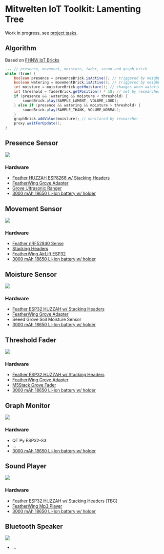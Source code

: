 # Mitwelten IoT Toolkit: Lamenting Tree

Work in progress, see [project tasks](https://github.com/orgs/mitwelten/projects/29/views/1).

## Algorithm
Based on [FHNW IoT Bricks](https://github.com/tamberg/fhnw-iot-bricks)

```Java
... // presence, movement, moisture, fader, sound and graph brick
while (true) {
    boolean presence = presenceBrick.isActive(); // triggered by neighbor
    boolean watering = movementBrick.isActive(); // triggered by neighbor
    int moisture = moistureBrick.getMoisture(); // changes when watering
    int threshold = faderBrick.getPosition() * 10; // set by researcher
    if (presence && !watering && moisture < threshold) {
        soundBrick.play(SAMPLE_LAMENT, VOLUME_LOUD);
    } else if (presence && watering && moisture > threshold) {
        soundBrick.play(SAMPLE_THANK, VOLUME_NORMAL);
    }
    graphBrick.addValue(moisture); // monitored by researcher
    proxy.waitForUpdate();
}
```

## Presence Sensor
<img src="https://live.staticflickr.com/65535/53555498743_8b6eb4584d_n.jpg"/>

### Hardware
- [Feather HUZZAH ESP8266 w/ Stacking Headers](https://www.adafruit.com/product/3046)
- [FeatherWing Grove Adapter](https://www.adafruit.com/product/5862)
- [Grove Ultrasonic Ranger](https://www.seeedstudio.com/Grove-Ultrasonic-Distance-Sensor.html)
- [3000 mAh 18650 Li-Ion battery w/ holder](https://www.bastelgarage.ch/solar-lipo/li-ion-akku-3000ma-18650-mit-schutzelektronik-und-stecker)

## Movement Sensor
<img src="https://live.staticflickr.com/65535/53555296771_a5093d1c30_n.jpg"/>

### Hardware
- [Feather nRF52840 Sense](https://www.adafruit.com/product/4516)
- [Stacking Headers](https://www.adafruit.com/product/2830)
- [FeatherWing AirLift ESP32](https://www.adafruit.com/product/4264)
- [3000 mAh 18650 Li-Ion battery w/ holder](https://www.bastelgarage.ch/solar-lipo/li-ion-akku-3000ma-18650-mit-schutzelektronik-und-stecker)

## Moisture Sensor
<img src="https://live.staticflickr.com/65535/53555656209_ff78bec475_n.jpg"/>

### Hardware
- [Feather ESP32 HUZZAH w/ Stacking Headers](https://www.adafruit.com/product/3619)
- [FeatherWing Grove Adapter](https://www.adafruit.com/product/5862)
- Seeed Grove Soil Moisture Sensor
- [3000 mAh 18650 Li-Ion battery w/ holder](https://www.bastelgarage.ch/solar-lipo/li-ion-akku-3000ma-18650-mit-schutzelektronik-und-stecker)

## Threshold Fader
<img src="https://live.staticflickr.com/65535/53553968229_bcbe7178f5_n.jpg"/>

### Hardware
- [Feather ESP32 HUZZAH w/ Stacking Headers](https://www.adafruit.com/product/3619)
- [FeatherWing Grove Adapter](https://www.adafruit.com/product/5862)
- [M5Stack Grove Fader](https://www.bastelgarage.ch/m5stack-fader-unit-with-potentiometer-and-rgb-lighting?search=m5stack%20fader)
- [3000 mAh 18650 Li-Ion battery w/ holder](https://www.bastelgarage.ch/solar-lipo/li-ion-akku-3000ma-18650-mit-schutzelektronik-und-stecker)

## Graph Monitor
<img src="https://live.staticflickr.com/65535/53555296771_a5093d1c30_n.jpg"/>

### Hardware
- QT Py ESP32-S3
- ...
- [3000 mAh 18650 Li-Ion battery w/ holder](https://www.bastelgarage.ch/solar-lipo/li-ion-akku-3000ma-18650-mit-schutzelektronik-und-stecker)

## Sound Player
<img src="https://live.staticflickr.com/65535/53555296771_a5093d1c30_n.jpg"/>

### Hardware
- [Feather ESP32 HUZZAH w/ Stacking Headers](https://www.adafruit.com/product/3619) (TBC)
- [FeatherWing Mp3 Player](https://www.adafruit.com/product/3357)
- [3000 mAh 18650 Li-Ion battery w/ holder](https://www.bastelgarage.ch/solar-lipo/li-ion-akku-3000ma-18650-mit-schutzelektronik-und-stecker)

## Bluetooth Speaker
<img src="https://live.staticflickr.com/65535/53554443987_3a80bd852b_n.jpg"/>

- ...
